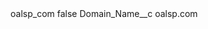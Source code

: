 <?xml version="1.0" encoding="UTF-8"?>
<CustomMetadata xmlns="http://soap.sforce.com/2006/04/metadata" xmlns:xsi="http://www.w3.org/2001/XMLSchema-instance" xmlns:xsd="http://www.w3.org/2001/XMLSchema">
    <label>oalsp_com</label>
    <protected>false</protected>
    <values>
        <field>Domain_Name__c</field>
        <value xsi:type="xsd:string">oalsp.com</value>
    </values>
</CustomMetadata>
